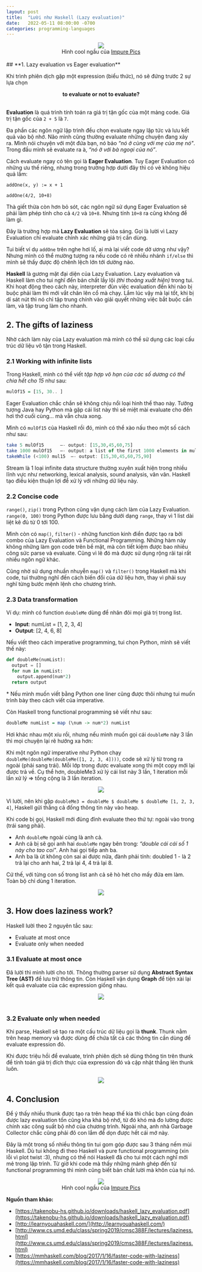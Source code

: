 ```yaml
---
layout: post
title:  "Lười như Haskell (Lazy evaluation)"
date:   2022-05-11 08:00:00 -0700
categories: programming-languages
---
```



<center><img src="{{ site.url }}/assets/haskell-lazy-evaluation/impurepics_lazy_by_nature.jpeg"></center>
<center>Hình cool ngầu của <a href="https://twitter.com/impurepics?lang=en">Impure Pics</a></center>

<br>
## **1. Lazy evaluation vs Eager evaluation**

Khi trình phiên dịch gặp một expression (biểu thức), nó sẽ đứng trước 2 sự lựa chọn
<center><b>to evaluate or not to evaluate?</b></center>
<br>

**Evaluation** là quá trình tính toán ra giá trị tận gốc của một mảng code. Giá trị tận gốc của `2 + 5` là `7`.

Đa phần các ngôn ngữ lập trình đều chọn evaluate ngay lập tức và lưu kết quả vào bộ nhớ. 
Não mình cũng thường evaluate những chuyện đang xảy ra. Mình nói chuyện với một đứa bạn, nó bảo *“nó ở cùng với mẹ của mẹ nó"*. Trong đầu mình sẽ evaluate ra à, *“nó ở với bà ngoại của nó”*.

Cách evaluate ngay có tên gọi là **Eager Evaluation**. Tuy Eager Evaluation có những ưu thế riêng, nhưng trong trường hợp dưới đây thì có vẻ không hiệu quả lắm:

```
addOne(x, y) := x + 1

addOne(4/2, 10+8)
```

Thà giết thừa còn hơn bỏ sót, các ngôn ngữ sử dụng Eager Evaluation sẽ phải làm phép tính cho cả `4/2` và `10+8`. Nhưng tính `10+8` ra cũng không để làm gì.

Đây là trường hợp mà **Lazy Evaluation** sẽ tỏa sáng. Gọi là lười vì Lazy Evaluation chỉ evaluate chính xác những giá trị cần dùng. 

Tui biết ví dụ `addOne` trên nghe hơi lố, ai mà lại viết code dở ương như vậy? Nhưng mình có thể mường tượng ra nếu code có rẽ nhiều nhánh `if/else` thì mình sẽ thấy được độ chênh lệch lớn tới dường nào.


**Haskell** là gương mặt đại diện của Lazy Evaluation. Lazy evaluation và Haskell làm cho tui nghĩ đến bản chất lầy lội *(thi thoảng xuất hiện)* trong tui. Khi hoạt động theo cách này, interpreter đùn việc evaluation đến khi nào bị buộc phải làm thì mới vắt chân lên cổ mà chạy. Lắm lúc vậy mà lại tốt, khi bị dí sát nút thì nó chỉ tập trung chính vào giải quyết những việc bắt buộc cần làm, và tập trung làm cho nhanh.

## **2. The gifts of laziness** 

Nhờ cách làm này của Lazy evaluation mà mình có thể sử dụng các loại cấu trúc dữ liệu vô tận trong Haskell.

### **2.1 Working with infinite lists**

Trong Haskell, mình có thể viết *tập hợp vô hạn của các số dương có thể chia hết cho 15* như sau:

```haskell
mulOf15 = [15, 30.. ] 
```

Eager Evaluation chắc chắn sẽ không chịu nổi loại hình thể thao này. Tưởng tượng Java hay Python mà gặp cái list này thì sẽ miệt mài evaluate cho đến hơi thở cuối cùng... mà vẫn chưa xong.

Mình có `mulOf15` của Haskell rồi đó, mình có thể xào nấu theo một số cách như sau:

```haskell
take 5 mulOf15 		–- output: [15,30,45,60,75] 
take 1000 mulOf15	–- output: a list of the first 1000 elements in mulOf15
takeWhile (<100) mul15  –- output: [15,30,45,60,75,90]
```

Stream là 1 loại infinite data structure thường xuyên xuất hiện trong nhiều lĩnh vực như networking, lexical analysis, sound analysis, vân vân. Haskell tạo điều kiện thuận lợi để xử lý với những dữ liệu này.

### **2.2 Concise code**

`range()`, `zip()` trong Python cũng vận dụng cách làm của Lazy Evaluation. `range(0, 100)` trong Python được lưu bằng dưới dạng `range`, thay vì 1 list dài liệt kê đủ từ 0 tới 100.

Mình còn có `map()`, `filter()` - những function kinh điển được tạo ra bởi combo của Lazy Evaluation và Functional Programming. Những hàm này không những làm gọn code trên bề mặt, mà còn tiết kiệm được bao nhiêu công sức parse và evaluate. Cũng vì lẽ đó mà được sử dụng rộng rãi tại rất nhiều ngôn ngữ khác.

Cũng nhờ sử dụng nhuần nhuyễn `map()` và `filter()` trong Haskell mà khi code, tui thường nghĩ đến cách biến đổi của dữ liệu hơn, thay vì phải suy nghĩ từng bước mệnh lệnh cho chương trình.

### **2.3 Data transformation**

Ví dụ: mình có function `doubleMe` dùng để nhân đôi mọi giá trị trong list.
* **Input**:  numList = [1, 2, 3, 4]
* **Output**: [2, 4, 6, 8]

Nếu viết theo cách imperative programming, tui chọn Python, mình sẽ viết thế này:

```python
def doubleMe(numList):
  output = []
  for num in numList:
    output.append(num*2)
  return output
```

\* Nếu mình muốn viết bằng Python one liner cũng được thôi nhưng tui muốn trình bày theo cách viết của imperative.

Còn Haskell trong functional programming sẽ viết như sau:
```haskell
doubleMe numList = map (\num -> num*2) numList
```

Hơi khác nhau một xíu rồi, nhưng nếu mình muốn gọi cái `doubleMe` này 3 lần thì mọi chuyện lại rẽ hướng xa hơn:

Khi một ngôn ngữ imperative như Python chạy `doubleMe(doubleMe(doubleMe([1, 2, 3, 4])))`, code sẽ xử lý từ trong ra ngoài (phải sang trái). Mỗi lớp trong được evaluate xong thì một copy mới lại được trả về. Cụ thể hơn, doubleMe3 xử lý cái list này 3 lần, 1 iteration mỗi lần xử lý => tổng cộng là 3 lần iteration.

<center><img src="{{ site.url }}/assets/haskell-lazy-evaluation/lazy_vs_eager_eval_eager.png"></center>

Vì lười, nên khi gặp `doubleMe3 = doubleMe $ doubleMe $ doubleMe [1, 2, 3, 4]`, Haskell gửi thẳng cả đống thông tin này vào heap.

Khi code bị gọi, Haskell mới đủng đỉnh evaluate theo thứ tự: ngoài vào trong (trái sang phải). 
* Anh `doubleMe` ngoài cùng là anh cả. 
* Anh cả bị sẽ gọi anh hai `doubleMe` ngay bên trong: *“double cái cái số 1 này cho tao coi"*.  Anh hai gọi tiếp anh ba. 
* Anh ba là út không còn sai ai được nữa, đành phải tính: doubled 1 - là 2 trả lại cho anh hai, 2 trả lại 4, 4 trả lại 8.

Cứ thế, với từng con số trong list anh cả sẽ hò hét  cho mấy đứa em làm. Toàn bộ chỉ dùng 1 iteration.


<center><img src="{{ site.url }}/assets/haskell-lazy-evaluation/lazy_vs_eager_eval_lazy.png"></center>

## **3. How does laziness work?**

Haskell lười theo 2 nguyên tắc sau: 
* Evaluate at most once
* Evaluate only when needed

### **3.1 Evaluate at most once**
Đã lười thì mình lười cho tới. Thông thường parser sử dụng **Abstract Syntax Tree (AST)** để lưu trữ thông tin. Còn Haskell vận dụng **Graph** để tiện xài lại kết quả evaluate của các expression giống nhau.

<center><img src="{{ site.url }}/assets/haskell-lazy-evaluation/haskell_graph_abstract_syntax.png"></center>

<br>

### **3.2 Evaluate only when needed**

Khi parse, Haskell sẽ tạo ra một cấu trúc dữ liệu gọi là **thunk**. Thunk nằm trên heap memory và được dùng để chứa tất cả các thông tin cần dùng để evaluate expression đó.

Khi được triệu hồi để evaluate, trình phiên dịch sẽ dùng thông tin trên thunk để tính toán giá trị đích thực của expression đó và cập nhật thẳng lên thunk luôn.

<center><img src="{{ site.url }}/assets/haskell-lazy-evaluation/haskell_evaluation_thunk.png"></center>

## **4. Conclusion**

Để ý thấy nhiều thunk được tạo ra trên heap thế kia thì chắc bạn cũng đoán được lazy evaluation tốn cũng kha khá bộ nhớ, từ đó khó mà đo lường được chính xác công suất bộ nhớ của chương trình. Ngoài nha, anh nhà Garbage Collector chắc cũng phải đô con lắm để dọn được hết cái mớ này.

Đây là một trong số nhiều thông tin tui gom góp được sau 3 tháng nếm mùi Haskell. Dù tui không đi theo Haskell và pure functional programming (xin lỗi vì plot twist :3), nhưng có thể nói Haskell đã cho tui một cách nghĩ mới mẻ trong lập trình. Từ giờ khi code mà thấy những mảnh ghép đến từ functional programming thì mình cũng biết bản chất lười mà khôn của tụi nó.

<center><img src="{{ site.url }}/assets/haskell-lazy-evaluation/impurepics_functional_programming.png"></center>
<center>Hình cool ngầu của <a href="https://twitter.com/impurepics?lang=en">Impure Pics</a></center>

**Nguồn tham khảo:**
* [https://takenobu-hs.github.io/downloads/haskell_lazy_evaluation.pdf](https://takenobu-hs.github.io/downloads/haskell_lazy_evaluation.pdf)
* [http://learnyouahaskell.com/](http://learnyouahaskell.com/)
* [http://www.cs.umd.edu/class/spring2019/cmsc388F/lectures/laziness.html](http://www.cs.umd.edu/class/spring2019/cmsc388F/lectures/laziness.html)
* [https://mmhaskell.com/blog/2017/1/16/faster-code-with-laziness](https://mmhaskell.com/blog/2017/1/16/faster-code-with-laziness)








